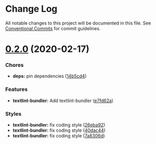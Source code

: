 # Change Log

All notable changes to this project will be documented in this file.
See [Conventional Commits](https://conventionalcommits.org) for commit guidelines.

<a name="0.2.0"></a>
# [0.2.0](https://github.com/mobilusoss/textlint-browser-runner/compare/v0.1.0...v0.2.0) (2020-02-17)


### Chores

* **deps:** pin dependencies ([14b5cd4](https://github.com/mobilusoss/textlint-browser-runner/commit/14b5cd4))


### Features

* **textlint-bundler:** Add textlint-bundler ([e7fd62a](https://github.com/mobilusoss/textlint-browser-runner/commit/e7fd62a))


### Styles

* **textlint-bundler:** fix coding style ([26eba92](https://github.com/mobilusoss/textlint-browser-runner/commit/26eba92))
* **textlint-bundler:** fix coding style ([40dac44](https://github.com/mobilusoss/textlint-browser-runner/commit/40dac44))
* **textlint-bundler:** fix coding style ([7a8306d](https://github.com/mobilusoss/textlint-browser-runner/commit/7a8306d))
